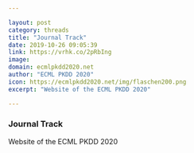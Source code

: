```yaml
---

layout: post
category: threads
title: "Journal Track"
date: 2019-10-26 09:05:39
link: https://vrhk.co/2pRbIng
image: 
domain: ecmlpkdd2020.net
author: "ECML PKDD 2020"
icon: https://ecmlpkdd2020.net/img/flaschen200.png
excerpt: "Website of the ECML PKDD 2020"

---
```


### Journal Track

Website of the ECML PKDD 2020